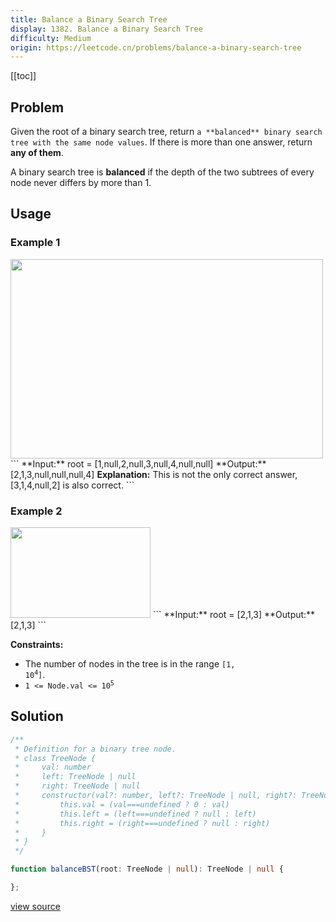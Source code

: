```yaml
---
title: Balance a Binary Search Tree
display: 1382. Balance a Binary Search Tree
difficulty: Medium
origin: https://leetcode.cn/problems/balance-a-binary-search-tree
---
```


[[toc]]

## Problem

Given the root of a binary search tree, return `a **balanced** binary search tree with the same node values`. If there is more than one answer, return **any of them**.

A binary search tree is **balanced** if the depth of the two subtrees of every node never differs by more than 1.

 ## Usage

### Example 1
<img alt="" src="https://assets.leetcode.com/uploads/2021/08/10/balance1-tree.jpg" style="width: 500px; height: 319px;" />
```
**Input:** root = [1,null,2,null,3,null,4,null,null]
**Output:** [2,1,3,null,null,null,4]
<b>Explanation:</b> This is not the only correct answer, [3,1,4,null,2] is also correct.
```

### Example 2
<img alt="" src="https://assets.leetcode.com/uploads/2021/08/10/balanced2-tree.jpg" style="width: 224px; height: 145px;" />
```
**Input:** root = [2,1,3]
**Output:** [2,1,3]
```

 
**Constraints:**

- The number of nodes in the tree is in the range <code>[1, 10<sup>4</sup>]</code>.
- <code>1 &lt;= Node.val &lt;= 10<sup>5</sup></code>


## Solution

```ts
/**
 * Definition for a binary tree node.
 * class TreeNode {
 *     val: number
 *     left: TreeNode | null
 *     right: TreeNode | null
 *     constructor(val?: number, left?: TreeNode | null, right?: TreeNode | null) {
 *         this.val = (val===undefined ? 0 : val)
 *         this.left = (left===undefined ? null : left)
 *         this.right = (right===undefined ? null : right)
 *     }
 * }
 */

function balanceBST(root: TreeNode | null): TreeNode | null {

};
```

[view source](https://leetcode.cn/problems/balance-a-binary-search-tree)
